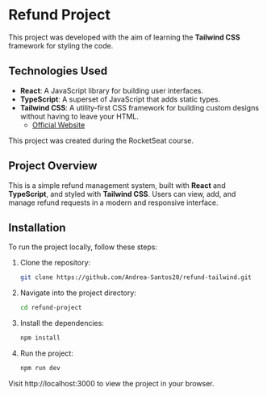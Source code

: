 # Refund Project

This project was developed with the aim of learning the **Tailwind CSS** framework for styling the code.

## Technologies Used
- **React**: A JavaScript library for building user interfaces.
- **TypeScript**: A superset of JavaScript that adds static types.
- **Tailwind CSS**: A utility-first CSS framework for building custom designs without having to leave your HTML.
  - [Official Website](https://tailwindcss.com/)

This project was created during the RocketSeat course.

## Project Overview
This is a simple refund management system, built with **React** and **TypeScript**, and styled with **Tailwind CSS**. Users can view, add, and manage refund requests in a modern and responsive interface.

## Installation

To run the project locally, follow these steps:

1. Clone the repository:
   ```bash
   git clone https://github.com/Andrea-Santos20/refund-tailwind.git
2. Navigate into the project directory:
   ```bash
   cd refund-project
3. Install the dependencies:
   ```bash
   npm install
4. Run the project:
   ```bash
   npm run dev

Visit http://localhost:3000 to view the project in your browser.

